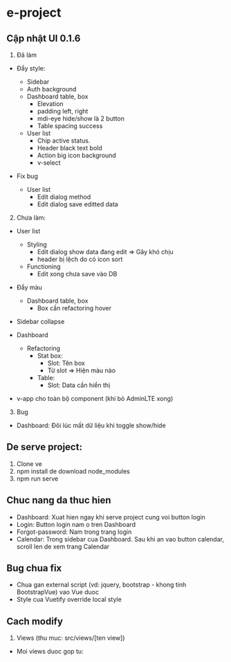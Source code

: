 # e-project

## Cập nhật UI 0.1.6

1. Đã làm

- Đẩy style:

  - Sidebar
  - Auth background
  - Dashboard table, box
    - Elevation
    - padding left, right
    - mdi-eye hide/show là 2 button
    - Table spacing success
  - User list
    - Chip active status.
    - Header black text bold
    - Action big icon background
    - v-select

- Fix bug
  - User list
    - Edit dialog method
    - Edit dialog save editted data

2. Chưa làm:

- User list

  - Styling
    - Edit dialog show data đang edit => Gây khó chịu
    - header bị lệch do có icon sort
  - Functioning
    - Edit xong chưa save vào DB

- Đẩy màu

  - Dashboard table, box
    - Box cần refactoring hover

- Sidebar collapse

- Dashboard

  - Refactoring
    - Stat box:
      - Slot: Tên box
      - Từ slot => Hiện màu nào
    - Table:
      - Slot: Data cần hiển thị

- v-app cho toàn bộ component (khi bỏ AdminLTE xong)

3. Bug

- Dashboard: Đôi lúc mất dữ liệu khi toggle show/hide

## De serve project:

1. Clone ve
2. npm install de download node_modules
3. npm run serve

## Chuc nang da thuc hien

- Dashboard: Xuat hien ngay khi serve project cung voi button login
- Login: Button login nam o tren Dashboard
- Forgot-password: Nam trong trang login
- Calendar: Trong sidebar cua Dashboard. Sau khi an vao button calendar, scroll len de xem trang
  Calendar

## Bug chua fix

- Chua gan external script (vd: jquery, bootstrap - khong tinh BootstrapVue) vao Vue duoc
- Style cua Vuetify override local style

## Cach modify

1. Views (thu muc: src/views/[ten view])

- Moi views duoc gop tu: <template> [ten view].html; <script> main.js; <style> main.css
- File main.js import external scripts cua AdminLTE (dang bi bug)
- File main.css import external styles cua AdminLTE.

2. Router (thu muc: src/router/index.js)

3. Link github AdminLTE: https://github.com/ColorlibHQ/AdminLTE

---

## Project start custom

```
npm start
```

## Project setup

```
npm install
```

### Compiles and hot-reloads for development

```
npm run serve
```

### Compiles and minifies for production

```
npm run build
```

### Lints and fixes files

```
npm run lint
```

### Customize configuration

See [Configuration Reference](https://cli.vuejs.org/config/).
